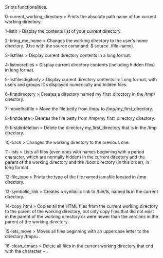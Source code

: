 Sripts functionalities.



0-current_working_directory > Prints the absolute path name of the current working directory.

1-listit > Display the contents list of your current directory.

2-bring_me_home > Changes the working directory to the user's home directory. (Use with the source command: $ source ./file-name).

3-listfiles > Display current directory contents in a long format.

4-listmorefiles > Display current directory contents (including hidden files) in long format.

5-listfilesdigitonly > Display current directory contents in: Long format, with users and groups IDs displayed numerically and
		       hidden files.

6-firstdirectory > Creates a directory named my_first_directory in the /tmp/ directory.

7-movethatfile > Move the file betty from /tmp/ to /tmp/my_first_directory.

8-firstdelete > Deletes the file betty from /tmp/my_first_directory directory.

9-firstdirdeletion > Delete the directory my_first_directory that is in the /tmp directory.

10-back > Changes the working directory to the previous one.

11-lists >  Lists all files (even ones with names beginning with a period character, which are normally hidden) in the current
	    directory and the parent of the working directory and the /boot directory (in this order), in long format.

12-file_type > Prints the type of the file named iamafile located in /tmp directory.

13-symbolic_link > Creates a symbolic link to /bin/ls, named __ls__ in the current directory.

14-copy_html > Copies all the HTML files from the current working directory to the parent of the working directory, but only copy
	       files that did not exist in the parent of the working directory or were newer than the versions in the parent of
	       the working directory.

15-lets_move > Moves all files beginning with an uppercase letter to the directory /tmp/u .

16-clean_emacs > Delete all files in the current working directory that end with the character ~ .